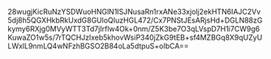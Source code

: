 28wugjKicRuNzYSDWuoHNGlN1ISJNusaRn1rxANe33xjolj2ekHTN6IAJC2Vv5dj8h5QGXHkbRkUxdG8GUloQIuzHGL472/Cx7PNStJEsARjsHd+DGLN88zGkymy6RXjg0MVyWTT3Td7jIrflw4Ok+0nm/Z5K3be7O3qLVspD7H1i7CW9g6KuwaZO1w5s/7rTQCHJzlxeb5khovWsiP340jZkG9tEB+sf4MZBGq8X9qUZyULWxlL9nmLQ4wNFzhBGSO2B84oLa5dtpuS+oIbCA==